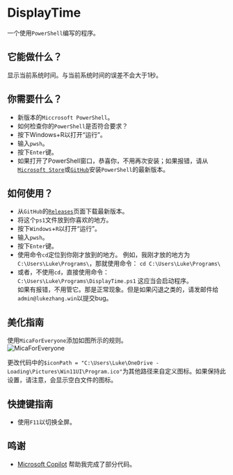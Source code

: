 # DisplayTime

一个使用`PowerShell`编写的程序。

## 它能做什么？

显示当前系统时间。与当前系统时间的误差不会大于1秒。

## 你需要什么？

- 新版本的`Miccrosoft PowerShell`。
 - 如何检查你的`PowerShell`是否符合要求？
 - 按下Windows+R以打开“运行”。
 - 输入`pwsh`。
 - 按下`Enter`键。
 - 如果打开了PowerShell窗口，恭喜你，不用再次安装；如果报错，请从[`Microsoft Store`](https://apps.microsoft.com/detail/9mz1snwt0n5d)或[`GitHub`](https://github.com/PowerShell/PowerShell/releases/latest)安装`PowerShell`的最新版本。

## 如何使用？

- 从`GitHub`的[`Releases`](https://github.com/zsr-lukezhang/DisplayTime/releases/latest)页面下载最新版本。
- 将这个`ps1`文件放到你喜欢的地方。
- 按下`Windows`+`R`以打开“运行”。
- 输入`pwsh`。
- 按下`Enter`键。
- 使用命令`cd`定位到你刚才放到的地方。
  例如，我刚才放的地方为`C:\Users\Luke\Programs\`，那就使用命令：
  `cd C:\Users\Luke\Programs\`
- 或者，不使用`cd`，直接使用命令：
  `C:\Users\Luke\Programs\DisplayTime.ps1`
这应当会启动程序。  
如果有报错，不用管它。那是正常现象。但是如果闪退之类的，请发邮件给`admin@lukezhang.win`以提交bug。

## 美化指南

使用`MicaForEveryone`添加如图所示的规则。  
![MicaForEveryone]()

更改代码中的`$iconPath = "C:\Users\Luke\OneDrive - Loading\Pictures\Win11UI\Program.ico"`为其他路径来自定义图标。如果保持此设置，请注意，会显示空白文件的图标。

## 快捷键指南

- 使用`F11`以切换全屏。

## 鸣谢

- [Microsoft Copilot](https://copilot.microsoft.com) 帮助我完成了部分代码。